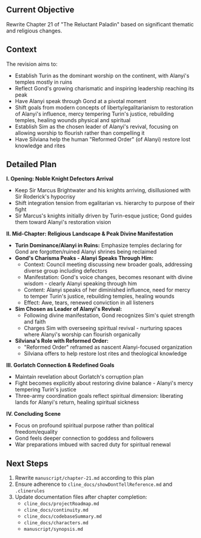 ## Current Objective
Rewrite Chapter 21 of "The Reluctant Paladin" based on significant thematic and religious changes.

## Context
The revision aims to:
- Establish Turin as the dominant worship on the continent, with Alanyi's temples mostly in ruins
- Reflect Gond's growing charismatic and inspiring leadership reaching its peak
- Have Alanyi speak through Gond at a pivotal moment
- Shift goals from modern concepts of liberty/egalitarianism to restoration of Alanyi's influence, mercy tempering Turin's justice, rebuilding temples, healing wounds physical and spiritual
- Establish Sim as the chosen leader of Alanyi's revival, focusing on allowing worship to flourish rather than compelling it
- Have Silviana help the human "Reformed Order" (of Alanyi) restore lost knowledge and rites

## Detailed Plan

**I. Opening: Noble Knight Defectors Arrival**
- Keep Sir Marcus Brightwater and his knights arriving, disillusioned with Sir Roderick's hypocrisy
- Shift integration tension from egalitarian vs. hierarchy to purpose of their fight
- Sir Marcus's knights initially driven by Turin-esque justice; Gond guides them toward Alanyi's restoration vision

**II. Mid-Chapter: Religious Landscape & Peak Divine Manifestation**
- **Turin Dominance/Alanyi in Ruins:** Emphasize temples declaring for Gond are forgotten/ruined Alanyi shrines being reclaimed
- **Gond's Charisma Peaks - Alanyi Speaks Through Him:**
  - Context: Council meeting discussing new broader goals, addressing diverse group including defectors
  - Manifestation: Gond's voice changes, becomes resonant with divine wisdom - clearly Alanyi speaking through him
  - Content: Alanyi speaks of her diminished influence, need for mercy to temper Turin's justice, rebuilding temples, healing wounds
  - Effect: Awe, tears, renewed conviction in all listeners
- **Sim Chosen as Leader of Alanyi's Revival:**
  - Following divine manifestation, Gond recognizes Sim's quiet strength and faith
  - Charges Sim with overseeing spiritual revival - nurturing spaces where Alanyi's worship can flourish organically
- **Silviana's Role with Reformed Order:**
  - "Reformed Order" reframed as nascent Alanyi-focused organization
  - Silviana offers to help restore lost rites and theological knowledge

**III. Gorlatch Connection & Redefined Goals**
- Maintain revelation about Gorlatch's corruption plan
- Fight becomes explicitly about restoring divine balance - Alanyi's mercy tempering Turin's justice
- Three-army coordination goals reflect spiritual dimension: liberating lands for Alanyi's return, healing spiritual sickness

**IV. Concluding Scene**
- Focus on profound spiritual purpose rather than political freedom/equality
- Gond feels deeper connection to goddess and followers
- War preparations imbued with sacred duty for spiritual renewal

## Next Steps
1. Rewrite `manuscript/chapter-21.md` according to this plan
2. Ensure adherence to `cline_docs/showDontTellReference.md` and `.clinerules`
3. Update documentation files after chapter completion:
   - `cline_docs/projectRoadmap.md`
   - `cline_docs/continuity.md`
   - `cline_docs/codebaseSummary.md`
   - `cline_docs/characters.md`
   - `manuscript/synopsis.md`
